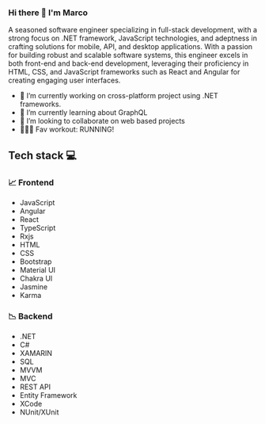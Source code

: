 ### Hi there 👋 I'm Marco

A seasoned software engineer specializing in full-stack development, with a strong focus on .NET framework, JavaScript technologies, and adeptness in crafting solutions for mobile, API, and desktop applications. With a passion for building robust and scalable software systems, this engineer excels in both front-end and back-end development, leveraging their proficiency in HTML, CSS, and JavaScript frameworks such as React and Angular for creating engaging user interfaces.

- 🔭 I’m currently working on cross-platform project using .NET frameworks.
- 🌱 I’m currently learning about GraphQL
- 👯 I’m looking to collaborate on web based projects
- 🏃🏻‍♂️ Fav workout: RUNNING!

## Tech stack 💻
###  📈 Frontend
  - JavaScript
  - Angular
  - React
  - TypeScript
  - Rxjs
  - HTML
  - CSS
  - Bootstrap
  - Material UI
  - Chakra UI
  - Jasmine
  - Karma
### 📉 Backend
  - .NET
  - C#
  - XAMARIN
  - SQL
  - MVVM
  - MVC
  - REST API
  - Entity Framework
  - XCode
  - NUnit/XUnit
